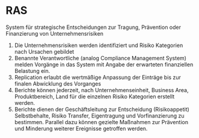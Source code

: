 # RAS
System für strategische Entscheidungen zur Tragung, Prävention oder Finanzierung von Unternehmensrisiken   

1. Die Unternehmensrisiken werden identifiziert und Risiko Kategorien nach Ursachen gebildet
2. Benannte Verantwortliche  (analog Compliance Management System) melden Vorgänge in das System mit Angabe der erwarteten finanziellen Belastung ein.
3. Replication erlaubt die wertmäßige Anpassung der Einträge bis zur finalen Abwicklung des Vorganges
4. Berichte können jederzeit, nach Unternehmenseinheit, Business Area, Produktbereich, Land für die einzelnen Risiko Kategorien erstellt werden.
5. Berichte dienen der Geschäftsleitung zur Entscheidung (Risikoappetit) Selbstbehalte, Risiko Transfer, Eigentragung und Vorfinanzierung zu bestimmen. Parallel dazu können gezielte Maßnahmen zur Prävention und Minderung weiterer Ereignisse getroffen werden.
